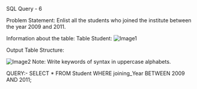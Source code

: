 SQL Query - 6

Problem Statement:
Enlist all the students who joined the institute between the year 2009 and 2011.

Information about the table:
Table Student:
![Image1](https://user-images.githubusercontent.com/97792024/184967311-e28e887a-5dfb-4a97-a365-8d92ef573af9.png)



Output Table Structure:

![Image2](https://user-images.githubusercontent.com/97792024/184967326-19690c37-e160-4b0a-aba6-3edb7c3ddaae.png)
Note: Write keywords of syntax in uppercase alphabets.

QUERY:- SELECT * FROM Student WHERE joining_Year BETWEEN 2009 AND 2011;
